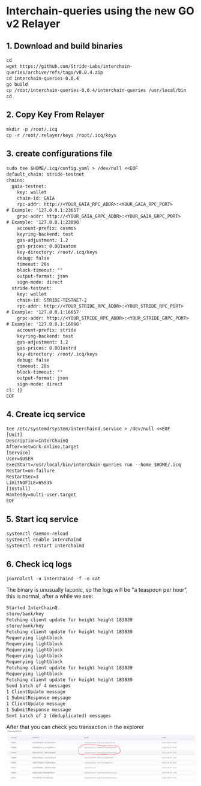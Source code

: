 # Interchain-queries using the new GO v2 Relayer

## 1. Download and build binaries
```
cd
wget https://github.com/Stride-Labs/interchain-queries/archive/refs/tags/v0.0.4.zip
cd interchain-queries-0.0.4
go build
cp /root/interchain-queries-0.0.4/interchain-queries /usr/local/bin
cd
```

## 2. Copy Key From Relayer
```
mkdir -p /root/.icq
cp -r /root/.relayer/keys /root/.icq/keys
```

## 3. create configurations file
```
sudo tee $HOME/.icq/config.yaml > /dev/null <<EOF
default_chain: stride-testnet
chains:
  gaia-testnet:
    key: wallet
    chain-id: GAIA
    rpc-addr: http://<YOUR_GAIA_RPC_ADDR>:<YOUR_GAIA_RPC_PORT>         # Example: '127.0.0.1:23657'
    grpc-addr: http://<YOUR_GAIA_GRPC_ADDR>:<YOUR_GAIA_GRPC_PORT>      # Example: '127.0.0.1:23090'
    account-prefix: cosmos
    keyring-backend: test
    gas-adjustment: 1.2
    gas-prices: 0.001uatom
    key-directory: /root/.icq/keys
    debug: false
    timeout: 20s
    block-timeout: ""
    output-format: json
    sign-mode: direct
  stride-testnet:
    key: wallet
    chain-id: STRIDE-TESTNET-2
    rpc-addr: http://<YOUR_STRIDE_RPC_ADDR>:<YOUR_STRIDE_RPC_PORT>      # Example: '127.0.0.1:16657'
    grpc-addr: http://<YOUR_STRIDE_RPC_ADDR>:<YOUR_STRIDE_GRPC_PORT>    # Example: '127.0.0.1:16090'
    account-prefix: stride
    keyring-backend: test
    gas-adjustment: 1.2
    gas-prices: 0.001ustrd
    key-directory: /root/.icq/keys
    debug: false
    timeout: 20s
    block-timeout: ""
    output-format: json
    sign-mode: direct
cl: {}
EOF
```

## 4. Create icq service
```
tee /etc/systemd/system/interchaind.service > /dev/null <<EOF
[Unit]
Description=InterChainQ
After=network-online.target
[Service]
User=$USER
ExecStart=/usr/local/bin/interchain-queries run --home $HOME/.icq
Restart=on-failure
RestartSec=3
LimitNOFILE=65535
[Install]
WantedBy=multi-user.target
EOF
```

## 5. Start icq service
```
systemctl daemon-reload
systemctl enable interchaind
systemctl restart interchaind
```

## 6. Check icq logs
```
journalctl -u interchaind -f -o cat
```

The binary is unusually laconic, so the logs will be "a teaspoon per hour", this is normal, after a while we see:
```
Started InterChainQ.
store/bank/key
Fetching client update for height height 183839
store/bank/key
Fetching client update for height height 183839
Requerying lightblock
Requerying lightblock
Requerying lightblock
Requerying lightblock
Requerying lightblock
Fetching client update for height height 183839
Requerying lightblock
Fetching client update for height height 183839
Send batch of 4 messages
1 ClientUpdate message
1 SubmitResponse message
1 ClientUpdate message
1 SubmitResponse message
Sent batch of 2 (deduplicated) messages
```

After that you can check you transaction in the explorer
![image](https://raw.githubusercontent.com/vanzzdark/interchain-queries/main/striderelayer2icq.PNG)
